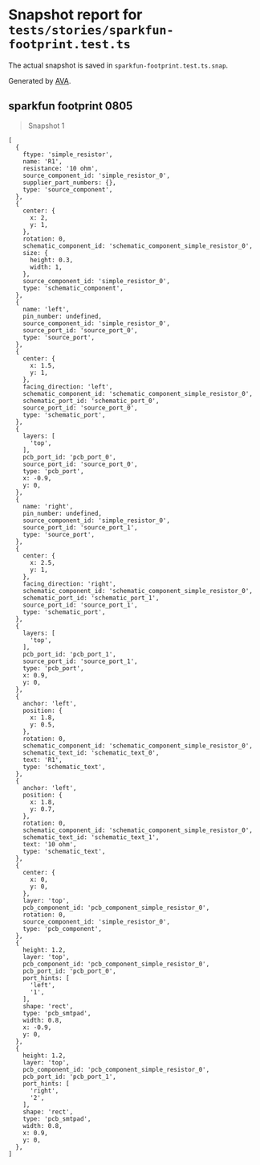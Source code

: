 # Snapshot report for `tests/stories/sparkfun-footprint.test.ts`

The actual snapshot is saved in `sparkfun-footprint.test.ts.snap`.

Generated by [AVA](https://avajs.dev).

## sparkfun footprint 0805

> Snapshot 1

    [
      {
        ftype: 'simple_resistor',
        name: 'R1',
        resistance: '10 ohm',
        source_component_id: 'simple_resistor_0',
        supplier_part_numbers: {},
        type: 'source_component',
      },
      {
        center: {
          x: 2,
          y: 1,
        },
        rotation: 0,
        schematic_component_id: 'schematic_component_simple_resistor_0',
        size: {
          height: 0.3,
          width: 1,
        },
        source_component_id: 'simple_resistor_0',
        type: 'schematic_component',
      },
      {
        name: 'left',
        pin_number: undefined,
        source_component_id: 'simple_resistor_0',
        source_port_id: 'source_port_0',
        type: 'source_port',
      },
      {
        center: {
          x: 1.5,
          y: 1,
        },
        facing_direction: 'left',
        schematic_component_id: 'schematic_component_simple_resistor_0',
        schematic_port_id: 'schematic_port_0',
        source_port_id: 'source_port_0',
        type: 'schematic_port',
      },
      {
        layers: [
          'top',
        ],
        pcb_port_id: 'pcb_port_0',
        source_port_id: 'source_port_0',
        type: 'pcb_port',
        x: -0.9,
        y: 0,
      },
      {
        name: 'right',
        pin_number: undefined,
        source_component_id: 'simple_resistor_0',
        source_port_id: 'source_port_1',
        type: 'source_port',
      },
      {
        center: {
          x: 2.5,
          y: 1,
        },
        facing_direction: 'right',
        schematic_component_id: 'schematic_component_simple_resistor_0',
        schematic_port_id: 'schematic_port_1',
        source_port_id: 'source_port_1',
        type: 'schematic_port',
      },
      {
        layers: [
          'top',
        ],
        pcb_port_id: 'pcb_port_1',
        source_port_id: 'source_port_1',
        type: 'pcb_port',
        x: 0.9,
        y: 0,
      },
      {
        anchor: 'left',
        position: {
          x: 1.8,
          y: 0.5,
        },
        rotation: 0,
        schematic_component_id: 'schematic_component_simple_resistor_0',
        schematic_text_id: 'schematic_text_0',
        text: 'R1',
        type: 'schematic_text',
      },
      {
        anchor: 'left',
        position: {
          x: 1.8,
          y: 0.7,
        },
        rotation: 0,
        schematic_component_id: 'schematic_component_simple_resistor_0',
        schematic_text_id: 'schematic_text_1',
        text: '10 ohm',
        type: 'schematic_text',
      },
      {
        center: {
          x: 0,
          y: 0,
        },
        layer: 'top',
        pcb_component_id: 'pcb_component_simple_resistor_0',
        rotation: 0,
        source_component_id: 'simple_resistor_0',
        type: 'pcb_component',
      },
      {
        height: 1.2,
        layer: 'top',
        pcb_component_id: 'pcb_component_simple_resistor_0',
        pcb_port_id: 'pcb_port_0',
        port_hints: [
          'left',
          '1',
        ],
        shape: 'rect',
        type: 'pcb_smtpad',
        width: 0.8,
        x: -0.9,
        y: 0,
      },
      {
        height: 1.2,
        layer: 'top',
        pcb_component_id: 'pcb_component_simple_resistor_0',
        pcb_port_id: 'pcb_port_1',
        port_hints: [
          'right',
          '2',
        ],
        shape: 'rect',
        type: 'pcb_smtpad',
        width: 0.8,
        x: 0.9,
        y: 0,
      },
    ]

